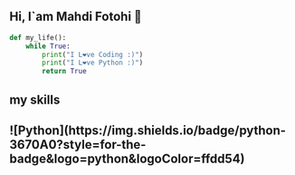 ## Hi, I`am Mahdi Fotohi 👋
```python
def my_life():
    while True:
        print("I L❤ve Coding :)")
        print("I L❤ve Python :)")
        return True

```
<h2> my skills <h2/>
![Python](https://img.shields.io/badge/python-3670A0?style=for-the-badge&logo=python&logoColor=ffdd54)
